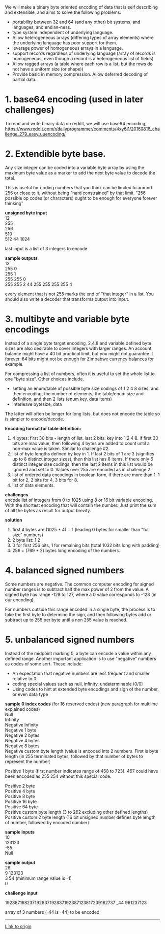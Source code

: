 We will make a binary byte oriented encoding of data that is self describing and extensible, and aims to solve the following problems:

* portability between 32 and 64 (and any other) bit systems, and languages, and endian-ness.
* type system independent of underlying language.  
* Allow heterogeneous arrays (differing types of array elements) where the underlying language has poor support for them.
* leverage power of homogeneous arrays in a language.
* support records regardless of underlying language (array of records is homogeneous, even though a record is a heterogeneous list of fields)
* Allow ragged arrays (a table where each row is a list, but the rows do not have a uniform size (or shape))
* Provide basic in memory compression.  Allow deferred decoding of partial data.

# 1.  base64 encoding (used in later challenges)

To read and write binary data on reddit, we will use base64 encoding, https://www.reddit.com/r/dailyprogrammer/comments/4xy6i1/20160816_challenge_279_easy_uuencoding/

# 2. Extendible byte base.

Any size integer can be coded into a variable byte array by using the maximum byte value as a marker to add the next byte value to decode the total.  

This is useful for coding numbers that you think can be limited to around 255 or close to it, without being "hard constrained" by that limit.  "256 possible op codes (or characters) ought to be enough for everyone forever thinking" 

**unsigned byte input**  
12  
255  
256  
510  
512 44 1024

last input is a list of 3 integers to encode

**sample outputs**  
12  
255 0  
255 1  
255 255 0  
255 255 2 44 255 255 255 255 4

every element that is not 255 marks the end of "that integer" in a list.  You should also write a decoder that transforms output into input.


# 3. multibyte and variable byte encodings

Instead of a single byte target encoding, 2,4,8 and variable defined byte sizes are also desirable to cover integers with larger ranges.  An account balance might have a 40 bit practical limit, but you might not guarantee it forever.  64 bits might not be enough for Zimbabwe currency balances for example.

For compressing a list of numbers, often it is useful to set the whole list to one "byte size".  Other choices include, 

* setting an enum/table of possible byte size codings of 1 2 4 8  sizes, and then encoding, the number of elements, the table/enum size and definition, and then 2 lists (enum key, data items)
* interleave bytesize, data

The latter will often be longer for long lists, but does not encode the table so is simpler to encode/decode.

**Encoding format for table definition:**  

1. 4 bytes: first 30 bits - length of list.  last 2 bits: key into 1 2 4 8.  If first 30 bits are max value, then following 4 bytes are added to count until a non-max value is taken.  Similar to challenge #2.  
2. list of byte lengths defined by key in 1.  If last 2 bits of 1 are 3 (signifies up to 8 distinct integer sizes), then this list has 8 items.  If there only 6 distinct integer size codings, then the last 2 items in this list would be ignored and set to 0.  Values over 255 are encoded as in challenge 2.
3. list of ordered data encodings in boolean form, if there are more than 1.  1 bit for 2, 2 bits for 4, 3 bits for 8.
4. list of data elements. 

**challenges**  
encode list of integers from 0 to 1025 using 8 or 16 bit variable encoding.  With the shortest encoding that will contain the number.  Just print the sum of all the bytes as result for output brevity.

**solution**  

1. first 4 bytes are (1025 * 4) + 1 (leading 0 bytes for smaller than "full size" numbers)
2. 2 byte list: 1  2
3. 0 for first 256 bits, 1 for remaining bits (total 1032 bits long with padding)
4. 256 + (769 * 2) bytes long encoding of the numbers.


# 4. balanced signed numbers

Some numbers are negative.  The common computer encoding for signed number ranges is to subtract half the max power of 2 from the value.  A signed byte has range -128 to 127, where a 0 value corresponds to -128 (in our encoding).

For numbers outside this range encoded in a single byte, the process is to take the first byte to determine the sign, and then following bytes add or subtract up to 255 per byte until a non 255 value is reached.

# 5. unbalanced signed numbers

Instead of the midpoint marking 0, a byte can encode a value within any defined range.
Another important application is to use "negative" numbers as codes of some sort.  These include:

* An expectation that negative numbers are less frequent and smaller relative to 0
* coding special values such as null, infinity, undeterminable (0/0)
* Using codes to hint at extended byte encodings and sign of the number, or even data type


**sample 0 index codes** (for 16 reserved codes) (new paragraph for multiline explained codes)  
Null  
Infinity  
Negative Infinity  
Negative 1 byte  
Negative 2 bytes  
Negative 4 bytes  
Negative 8 bytes  
Negative custom byte length (value is encoded into 2 numbers.  First is byte length (in 255 terminated bytes, followed by that number of bytes to represent the number)  

Positive 1 byte (first number indicates range of 468 to 723).  467 could have been encoded as 255 254 without this special code.

Positive 2 byte  
Positive 4 byte  
Positive 8 byte  
Positive 16 byte  
Positive 64 byte  
Positive custom byte length (3 to 262 excluding other defined lengths)
Positive custom 2 byte length (16 bit unsigned number defines byte length of number, followed by encoded number)

**sample inputs**  
10  
123123  
-55  
Null 

**sample output**  
26  
9 123123   
3 54 (minimum range value is -1)  
0  

**challenge input**  

192387198237192837192837192387123817239182737 _44 981237123

array of 3 numbers (_44 is -44) to be encoded

---

[Link to origin](https://www.reddit.com/r/dailyprogrammer/54lu54)